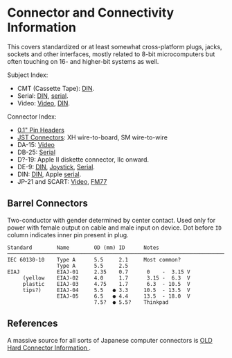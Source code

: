 Connector and Connectivity Information
======================================

This covers standardized or at least somewhat cross-platform plugs, jacks,
sockets and other interfaces, mostly related to 8-bit microcomputers but
often touching on 16- and higher-bit systems as well.

Subject Index:
- CMT (Cassette Tape): [DIN].
- Serial: [DIN], [serial].
- Video: [Video], [DIN].

Connector Index:
- [0.1" Pin Headers][header]
- [JST Connectors][jst]: XH wire-to-board, SM wire-to-wire
- DA-15: [Video]
- DB-25: [Serial]
- D?-19: Apple II diskette connector, IIc onward.
- DE-9: [DIN], [Joystick], [Serial].
- DIN: [DIN], Apple [serial].
- JP-21 and SCART: [Video], [FM77]


Barrel Connectors
-----------------

Two-conductor with gender determined by center contact. Used only for power
with female output on cable and male input on device. Dot before `ID`
column indicates inner pin present in plug.

    Standard        Name        OD (mm) ID      Notes
    ──────────────────────────────────────────────────────────────────────
    IEC 60130-10    Type A      5.5     2.1     Most common?
                    Type A      5.5     2.5
    EIAJ            EIAJ-01     2.35    0.7      0    -  3.15 V
         (yellow    EIAJ-02     4.0     1.7      3.15 -  6.3  V
         plastic    EIAJ-03     4.75    1.7      6.3  - 10.5  V
         tips?)     EIAJ-04     5.5   ● 3.3     10.5  - 13.5  V
                    EIAJ-05     6.5   ● 4.4     13.5  - 18.0  V
                                7.5?  ● 5.5?    Thinkpad



References
----------

A massive source for all sorts of Japanese computer connectors is
[OLD Hard Connector Information ][oh].



<!-------------------------------------------------------------------->
[din]: ./din.md
[header]: ./header.md
[joystick]: ./joystick.md
[jst]: ./jst.md
[serial]: ./serial.md
[video]: ./video.md

[fm77]: ../fm7fm77.md

[oh]: https://www14.big.or.jp/~nijiyume/hard/jyoho/connect.htm
